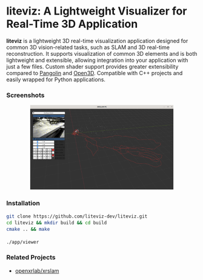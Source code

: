 # liteviz: A Lightweight Visualizer for Real-Time 3D Application
 
**liteviz** is a lightweight 3D real-time visualization application designed for common 3D vision-related tasks, such as SLAM and 3D real-time reconstruction. It supports visualization of common 3D elements and is both lightweight and extensible, allowing integration into your application with just a few files. Custom shader support provides greater extensibility compared to [Pangolin](https://github.com/stevenlovegrove/Pangolin) and [Open3D](https://github.com/isl-org/Open3D). Compatible with C++ projects and easily wrapped for Python applications.

### Screenshots

<div style="text-align: center;">
<img src="screenshot/example-vio.png" alt="SLAM-Viewer" style="max-width:75%;"/>
</div>


### Installation

```bash
git clone https://github.com/liteviz-dev/liteviz.git
cd liteviz && mkdir build && cd build
cmake .. && make

./app/viewer
```

### Related Projects
* [openxrlab/xrslam](https://github.com/openxrlab/xrslam)